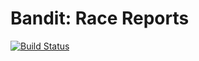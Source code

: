 # Bandit: Race Reports

[![Build Status](https://travis-ci.org/gguerini/bandit.svg?branch=master)](https://travis-ci.org/gguerini/bandit)
